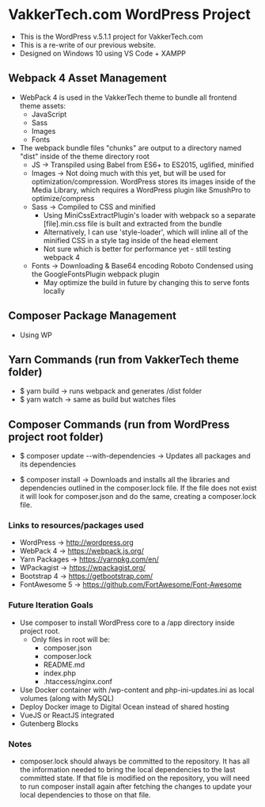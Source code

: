 # VakkerTech.com WordPress Project

- This is the WordPress v.5.1.1 project for VakkerTech.com
- This is a re-write of our previous website.
- Designed on Windows 10 using VS Code + XAMPP

## Webpack 4 Asset Management

- WebPack 4 is used in the VakkerTech theme to bundle all frontend theme assets:
  - JavaScript
  - Sass
  - Images
  - Fonts
- The webpack bundle files "chunks" are output to a directory named "dist" inside of the theme directory root
  - JS -> Transpiled using Babel from ES6+ to ES2015, uglified, minified
  - Images -> Not doing much with this yet, but will be used for optimization/compression. WordPress stores its images inside of the Media Library, which requires a WordPress plugin like SmushPro to optimize/compress
  - Sass -> Compiled to CSS and minified
    - Using MiniCssExtractPlugin's loader with webpack so a separate [file].min.css file is built and extracted from the bundle
    - Alternatively, I can use 'style-loader', which will inline all of the minified CSS in a style tag inside of the head element
    - Not sure which is better for performance yet - still testing webpack 4
  - Fonts -> Downloading & Base64 encoding Roboto Condensed using the GoogleFontsPlugin webpack plugin
    - May optimize the build in future by changing this to serve fonts locally

## Composer Package Management

- Using WP

## Yarn Commands (run from VakkerTech theme folder)

- $ yarn build -> runs webpack and generates /dist folder
- $ yarn watch -> same as build but watches files

## Composer Commands (run from WordPress project root folder)

- $ composer update --with-dependencies -> Updates all packages and its dependencies

- $ composer install -> Downloads and installs all the libraries and dependencies outlined in the composer.lock file. If the file does not exist it will look for composer.json and do the same, creating a composer.lock file.

### Links to resources/packages used

- WordPress -> http://wordpress.org
- WebPack 4 -> https://webpack.js.org/
- Yarn Packages -> https://yarnpkg.com/en/
- WPackagist -> https://wpackagist.org/
- Bootstrap 4 -> https://getbootstrap.com/
- FontAwesome 5 -> https://github.com/FortAwesome/Font-Awesome

### Future Iteration Goals

- Use composer to install WordPress core to a /app directory inside project root.
  - Only files in root will be:
    - composer.json
    - composer.lock
    - README.md
    - index.php
    - .htaccess/nginx.conf 
- Use Docker container with /wp-content and php-ini-updates.ini as local volumes (along with MySQL)
- Deploy Docker image to Digital Ocean instead of shared hosting
- VueJS or ReactJS integrated
- Gutenberg Blocks

### Notes

- composer.lock should always be committed to the repository. It has all the information needed to bring the local dependencies to the last committed state. If that file is modified on the repository, you will need to run composer install again after fetching the changes to update your local dependencies to those on that file.
